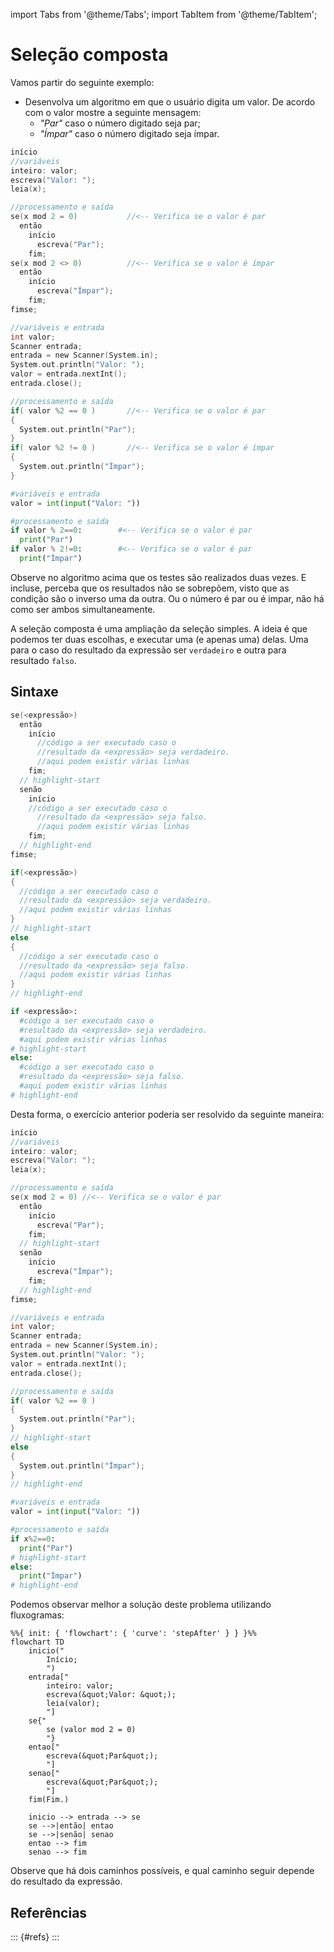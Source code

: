 import Tabs from '@theme/Tabs';
import TabItem from '@theme/TabItem';

# Seleção composta

Vamos partir do seguinte exemplo:
- Desenvolva um algoritmo em que o usuário digita um valor. De acordo com o valor mostre a seguinte mensagem:
    - *"Par"* caso o número digitado seja par;
    - *"Ímpar"* caso o número digitado seja ímpar.
<!-- --- -->

<Tabs groupId='language'>
  <TabItem value="portugol" label="Portugol" default>

  ```c showLineNumbers
  início
  //variáveis
  inteiro: valor;
  escreva("Valor: ");
  leia(x);

  //processamento e saída
  se(x mod 2 = 0)           //<-- Verifica se o valor é par
    então 
      início
        escreva("Par");
      fim;
  se(x mod 2 <> 0)          //<-- Verifica se o valor é ímpar
    então
      início
        escreva("Ímpar");
      fim;
  fimse;
  ```

  </TabItem>
  <TabItem value="java" label="Java">

  ```c showLineNumbers
  //variáveis e entrada
  int valor;
  Scanner entrada;
  entrada = new Scanner(System.in);
  System.out.println("Valor: ");
  valor = entrada.nextInt();
  entrada.close();

  //processamento e saída
  if( valor %2 == 0 )       //<-- Verifica se o valor é par
  { 
    System.out.println("Par");
  }
  if( valor %2 != 0 )       //<-- Verifica se o valor é ímpar
  { 
    System.out.println("Ímpar");
  } 

  ```

  </TabItem>
  <TabItem value="python" label="Python">

  ```python showLineNumbers
  #variáveis e entrada
  valor = int(input("Valor: "))

  #processamento e saída
  if valor % 2==0:        #<-- Verifica se o valor é par
    print("Par")
  if valor % 2!=0:        #<-- Verifica se o valor é par
    print("Ímpar")
  ```

  </TabItem>
</Tabs>


Observe no algoritmo acima que os testes são realizados duas vezes. E incluse, perceba que os resultados não se sobrepõem, visto que as condição são o inverso uma da outra. Ou o número é par ou é impar, não há como ser ambos simultaneamente.

<!-- --- -->

A seleção composta é uma ampliação da seleção simples. A ideia é que podemos ter duas escolhas, e executar uma (e apenas uma) delas. Uma para o caso do resultado da expressão ser `verdadeiro` e outra para resultado `falso`. 

<!-- --- -->

## Sintaxe

<Tabs groupId='language'>
  <TabItem value="portugol" label="Portugol" default>

  ```c showLineNumbers
  se(<expressão>)
    então
      início
        //código a ser executado caso o 
        //resultado da <expressão> seja verdadeiro.
        //aqui podem existir várias linhas
      fim;
    // highlight-start
    senão
      início
      //código a ser executado caso o 
        //resultado da <expressão> seja falso.
        //aqui podem existir várias linhas
      fim;
    // highlight-end
  fimse;
  ```

  </TabItem>
  <TabItem value="java" label="Java">

  ```c showLineNumbers
  if(<expressão>)
  {
    //código a ser executado caso o 
    //resultado da <expressão> seja verdadeiro.
    //aqui podem existir várias linhas
  }
  // highlight-start
  else
  {
    //código a ser executado caso o 
    //resultado da <expressão> seja falso.
    //aqui podem existir várias linhas
  }
  // highlight-end
  ```

  </TabItem>
  <TabItem value="python" label="Python">

  ```python showLineNumbers
  if <expressão>:
    #código a ser executado caso o 
    #resultado da <expressão> seja verdadeiro.
    #aqui podem existir várias linhas
  # highlight-start
  else:
    #código a ser executado caso o 
    #resultado da <expressão> seja falso.
    #aqui podem existir várias linhas
  # highlight-end
  ```

  </TabItem>
</Tabs>

<!-- --- -->

Desta forma, o exercício anterior poderia ser resolvido da seguinte maneira:

<Tabs groupId='language'>
  <TabItem value="portugol" label="Portugol" default>

  ```c showLineNumbers
  início
  //variáveis
  inteiro: valor;
  escreva("Valor: ");
  leia(x);

  //processamento e saída
  se(x mod 2 = 0) //<-- Verifica se o valor é par
    então 
      início
        escreva("Par");
      fim;
    // highlight-start
    senão
      início
        escreva("Ímpar");
      fim;
    // highlight-end
  fimse;
  ```

  </TabItem>
  <TabItem value="java" label="Java">

  ```c showLineNumbers
  //variáveis e entrada
  int valor;
  Scanner entrada;
  entrada = new Scanner(System.in);
  System.out.println("Valor: ");
  valor = entrada.nextInt();
  entrada.close();

  //processamento e saída
  if( valor %2 == 0 )
  { 
    System.out.println("Par");
  }
  // highlight-start
  else
  { 
    System.out.println("Ímpar");
  } 
  // highlight-end

  ```

  </TabItem>
  <TabItem value="python" label="Python">

  ```python showLineNumbers
  #variáveis e entrada
  valor = int(input("Valor: "))

  #processamento e saída
  if x%2==0:
    print("Par")
  # highlight-start
  else:
    print("Ímpar")
  # highlight-end
  ```

  </TabItem>
</Tabs>

<!-- --- -->


Podemos observar melhor a solução deste problema utilizando fluxogramas:

```mermaid
%%{ init: { 'flowchart': { 'curve': 'stepAfter' } } }%%
flowchart TD
    inicio("
        Início;
        ")
    entrada["
        inteiro: valor;
        escreva(&quot;Valor: &quot;);
        leia(valor);
        "]
    se{"
        se (valor mod 2 = 0)
        "}
    entao["
        escreva(&quot;Par&quot;);
        "]
    senao["
        escreva(&quot;Par&quot;);
        "]
    fim(Fim.)

    inicio --> entrada --> se
    se -->|então| entao
    se -->|senão| senao
    entao --> fim
    senao --> fim
```
Observe que há dois caminhos possíveis, e qual caminho seguir depende do resultado da expressão.
<!-- --- -->


## Referências
::: {#refs}
:::


